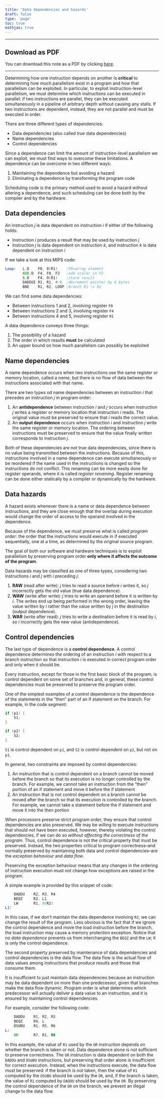```yaml
---
title: 'Data dependencies and hazards'
draft: false
type: 'page'
toc: true
mathjax: true
---
```


---

## Download as PDF

You can download this note as a PDF by clicking [here](data-dependencies.pdf).

---

Determining how one instruction depends on another is **critical** to determining how much parallelism exist in a program and how that parallelism can be exploited. In particular, to exploit instruction-level parallelism, we must determine which instructions can be executed in parallel: if two instructions are parallel, they can be executed simultaneously in a pipeline of arbitrary depth without causing any stalls. If two instructions are dependent, instead, they are not parallel and must be executed in order.

There are three different types of dependencies:

- Data dependencies (also called *true* data dependencies)
- Name dependencies
- Control dependencies

Since a dependence can limit the amount of instruction-level parallelism we can exploit, we must find ways to overcome these limitations. A dependence can be overcome in two different ways:

1. Maintaining the dependence but avoiding a hazard
2. Eliminating a dependence by transforming the program code

Scheduling code is the primary method used to avoid a hazard without altering a dependence, and such scheduling can be done both by the compiler and by the hardware.

## Data dependencies

An instruction $j$ is data dependent on instruction $i$ if either of the following holds:

- Instruction $i$ produces a result that may be used by instruction $j$
- Instruction $j$ is data dependent on instruction $k$, and instruction $k$ is data dependent on instruction $i$

If we take a look at this MIPS code:

```asm
Loop:   L.D    F0, O(R1)    ;F0=array element
		ADD.D  F4, F0, F2   ;add scalar in F2
		S.D    F4, O(R1)    ;store result
		DADDUI R1, R1, #-8  ;decrement pointer by 8 bytes
		BNE    R1, R2, LOOP ;branch R1 != R2
```

We can find some data dependencies:

- Between instructions 1 and 2, involving register `F0`
- Between instructions 2 and 3, involving register `F4`
- Between instructions 4 and 5, involving register `R1`

A data dependence conveys three things:

1. The possibility of a hazard
2. The order in which results **must** be calculated
3. An upper bound on how much parallelism can possibly be exploited

## Name dependencies

A name dependence occurs when two instructions use the same register or memory location, called a *name*, but there is no flow of data between the instructions associated with that name.

There are two types od name dependencies between an instruction $i$ that precedes an instruction $j$ in program order:

1. An **antidependence** between instruction $i$ and $j$ occurs when instruction $j$ writes a register or memory location that instruction $i$ reads. The original value must be preserved to ensure that $i$ reads the correct value.
2. An **output dependence** occurs when instruction $i$ and instruction $j$ write the same register or memory location. The ordering between instructions must be preserved to ensure that the value finally written corresponds to instruction $j$.

Both of these dependencies are not true data dependencies, since there is no value being transmitted between the instructions. Because of this, instructions involved in a name dependence can execute simultaneously or be reordered if the name used in the instructions is changed so the instructions do not conflict. This renaming can be more easily done for register operands, where it is called *register renaming*. Register renaming can be done either statically by a compiler or dynamically by the hardware.

## Data hazards

A hazard exists whenever there is a name or data dependence between instructions, and they are close enough that the overlap during execution would change the order of access to the operand involved in the dependence.

Because of the dependence, we must preserve what is called *program order*: the order that the instructions would execute in if executed sequentially, one at a time, as determined by the original source program.

The goal of both our software and hardware techniques is to exploit parallelism by preserving program order **only where it affects the outcome of the program**.

Data hazards may be classified as one of three types, considering two instructions $i$ and $j$ with $i$ preceding $j$:

1. **RAW** (read after write): $j$ tries to read a source before $i$ writes it, so $j$ incorrectly gets the old value (true data dependence).
2. **WAW** (write after write): $j$ tries to write an operand before it is written by $i$. The writes end up being performed in the wrong order, leaving the value written by $i$ rather than the value written by $j$ in the destination (output dependence).
3. **WAR** (write after read): $j$ tries to write a destination before it is read by $i$, so $i$ incorrectly gets the new value (antidependence).

## Control dependencies

The last type of dependence is a **control dependence**. A control dependence determines the ordering of an instruction $i$ with respect to a branch instruction so that instruction $i$ is executed in correct program order and only when it should be.

Every instruction, except for those in the first basic block of the program, is control dependent on some set of branches and, in general, these control dependencies must be preserved to preserve the program order.

One of the simplest examples of a control dependence is the dependence of the statements in the “then” part of an if statement on the branch. For example, in the code segment:

```c
if (p1) {
	S1;
}

if (p2) {
	S2;
}
```

`S1` is control dependent on `p1`, and `S2` is control dependent on `p2`, but not on `p1`.

In general, two constraints are imposed by control dependencies:

1. An instruction that is control dependent on a branch cannot be moved before the branch so that its execution is no longer controlled by the branch. For example, we cannot take an instruction from the “then” portion of an if statement and move it before the if statement
2. An instruction that is not control dependent on a branch cannot be moved after the branch so that its execution is controlled by the branch. For example, we cannot take a statement before the if statement and move it into the then portion

When processors preserve strict program order, they ensure that control dependencies are also preserved. We may be willing to execute instructions that should not have been executed, however, thereby violating the control dependencies, if we can do so *without affecting the correctness of the program*. Thus, control dependence is not the critical property that must be preserved. Instead, the two properties critical to program correctness–and normally preserved by maintaining both data and control dependencies–are the *exception behaviour* and *data flow*.

Preserving the exception behaviour means that any changes in the ordering of instruction execution must not change how exceptions are raised in the program.

A simple example is provided by this snippet of code:

```asm
    DADDU    R2, R3, R4
	BEQZ     R2, L1
	LW       R1, 0(R2)
L1:
```

In this case, if we don’t maintain the data dependence involving `R2`, we can change the result of the program. Less obvious is the fact that if we ignore the control dependence and move the load instruction before the branch, the load instruction may cause a memory protection exception. Notice that *no data dependence* prevents us from interchanging the `BEQZ` and the `LW`; it is only the control dependence.

The second property preserved by maintenance of data dependencies and control dependencies is the data flow. The data flow is the actual flow of data values among instructions that produce results and those that consume them.

It is insufficient to just maintain data dependencies because an instruction may be data dependent on more than one predecessor, given that branches make the data flow dynamic. Program order is what determines which predecessor will actually deliver a data value to an instruction, and it is ensured by maintaining control dependencies.

For example, consider the following code:

```asm
	DADDU    R1, R2, R3
	BEQZ     R4, L
	DSUBU    R1, R5, R6
L:
	OR       R7, R1, R8
```

In this example, the value of `R1` used by the `OR` instruction depends on whether the branch is taken or not. Data dependence alone is not sufficient to preserve correctness. The `OR` instruction is data dependent on both the `DADDU` and `DSUBU` instructions, but preserving that order alone is insufficient for correct execution. Instead, when the instructions execute, the data flow must be preserved: if the branch is not taken, then the value of `R1` computed by the `DSUBU` should be used by the `OR`, and, if the branch is taken, the value of `R1` computed by `DADDU` should be used by the `OR`. By preserving the control dependence of the `OR` on the branch, we prevent an illegal change to the data flow.
